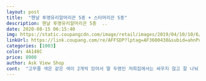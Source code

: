 ```yaml
---
layout: post 
title:  "핸날 투명유리알머리끈 5종 + 스타머리끈 5종" 
description: 핸날 투명유리알머리끈 5종  ..
date: 2020-08-15 06:15:40 
img: https://static.coupangcdn.com/image/retail/images/2019/04/10/10/6/ed0231bf-a816-41b8-8a35-62952ad79ac6.jpg 
linkUrl: https://link.coupang.com/re/AFFSDP?lptag=AF3600438&subid=ahnPublicAsk&pageKey=207604984&itemId=614822151&vendorItemId=4613260083&traceid=V0-113-b70f0c5ceaaa87c0 
categories: [1003] 
color: 4A148C 
price: 8900 
author: Ask View Shop 
cont:  "고무줄 색은 같은 색이 2개씩 있어서 딸 두명인 저희집에서는 싸우지 않고 잘 나눠 가졌습니다.<br/><br/>다른 분 후기처럼 생각보다 짱짱합니다.<br/><br/>비교상품 서너가지 중 쬐끔 비싼가 싶었는데<br/>실물이 훨 만족스럽네요.<br/> 겉면이 무지개 오로라빛 반짝임이 더 특별하게 예뻐서 초딩 2 딸애가 엄청 행복해해요<br/>아이들이 예쁘다며 어제, 오늘 계속 이 제품으로만 하고 가네요.<br/><br/>얼마 못쓰는게 아닌가 싶었는데 탄력도 좋고 꽤 오래 쓸 수 있을 것 같네요.<br/><br/>제가 사진으로 볼 때는 고무줄이 그리 굵지 않아 보여서<br/>제품  이뻐요.<br/> 딸들이 좋아합니다.<br/> 고무줄도 탄탄해요<br/>" 
---
```

